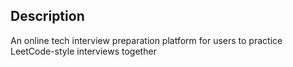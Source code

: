 ## Description
An online tech interview preparation platform for users to practice LeetCode-style interviews together

